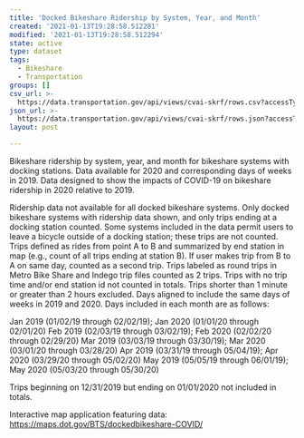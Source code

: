 ```yaml
---
title: 'Docked Bikeshare Ridership by System, Year, and Month'
created: '2021-01-13T19:28:58.512281'
modified: '2021-01-13T19:28:58.512294'
state: active
type: dataset
tags:
  - Bikeshare
  - Transportation
groups: []
csv_url: >-
  https://data.transportation.gov/api/views/cvai-skrf/rows.csv?accessType=DOWNLOAD
json_url: >-
  https://data.transportation.gov/api/views/cvai-skrf/rows.json?accessType=DOWNLOAD
layout: post

---
```

Bikeshare ridership by system, year, and month for bikeshare systems with docking stations.  Data available for 2020 and corresponding days of weeks in 2019. Data designed to show the impacts of COVID-19 on bikeshare ridership in 2020 relative to 2019. 

Ridership data not available for all docked bikeshare systems. Only docked bikeshare systems with ridership data shown, and only trips ending at a docking station counted. Some systems included in the data permit users to leave a bicycle outside of a docking station; these trips are not counted. Trips defined as rides from point A to B and summarized by end station in map (e.g., count of all trips ending at station B). If user makes trip from B to A on same day, counted as a second trip. Trips labeled as round trips in Metro Bike Share and Indego trip files counted as 2 trips. Trips with no trip time and/or end station id not counted in totals. Trips shorter than 1 minute or greater than 2 hours excluded. Days aligned to include the same days of weeks in 2019 and 2020. Days included in each month are as follows: 

Jan 2019 (01/02/19 through 02/02/19); Jan 2020 (01/01/20 through 02/01/20)
Feb 2019 (02/03/19 through 03/02/19); Feb 2020 (02/02/20 through 02/29/20)
Mar 2019 (03/03/19 through 03/30/19); Mar 2020 (03/01/20 through 03/28/20)
Apr 2019 (03/31/19 through 05/04/19); Apr 2020 (03/29/20 through 05/02/20)
May 2019 (05/05/19 through 06/01/19); May 2020 (05/03/20 through 05/30/20)

Trips beginning on 12/31/2019 but ending on 01/01/2020 not included in totals.

Interactive map application featuring data: https://maps.dot.gov/BTS/dockedbikeshare-COVID/
